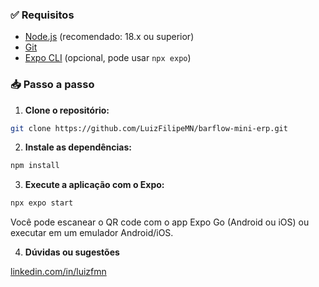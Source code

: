 ### ✅ Requisitos

- [Node.js](https://nodejs.org/) (recomendado: 18.x ou superior)
- [Git](https://git-scm.com/downloads)
- [Expo CLI](https://docs.expo.dev/get-started/installation/) (opcional, pode usar `npx expo`)

### 📥 Passo a passo

1. **Clone o repositório:**

```bash
git clone https://github.com/LuizFilipeMN/barflow-mini-erp.git
```

2. **Instale as dependências:**

```bash
npm install
```
3. **Execute a aplicação com o Expo:**

```bash
npx expo start
```
Você pode escanear o QR code com o app Expo Go (Android ou iOS) ou executar em um emulador Android/iOS.

4. **Dúvidas ou sugestões**

[linkedin.com/in/luizfmn](https://www.linkedin.com/in/luizfmn/)
